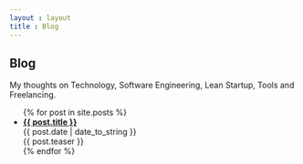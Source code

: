 ```yaml
---
layout : layout
title : Blog
---
```

<section class="inner">
  <h1>Blog</h1>
  <p>My thoughts on Technology, Software Engineering, Lean Startup, Tools and Freelancing.</p>
  <ul class="posts">
    {% for post in site.posts %}
      <li>
        <strong><a href="{{ post.url }}">{{ post.title }}</a></strong>
        <br />
        <span class="date">{{ post.date | date_to_string }}</span>
        <br />
        <span class="description">{{ post.teaser }}</span>
      </li>
    {% endfor %}
  </ul>
</section>
</ul>